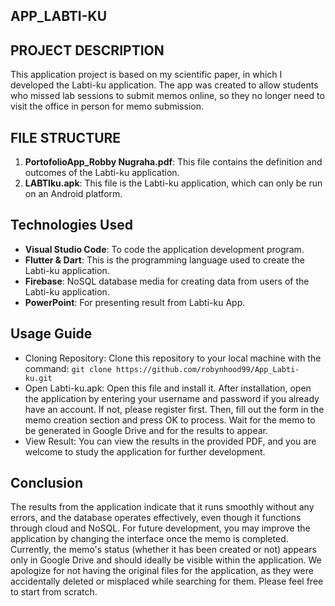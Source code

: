 ## **APP_LABTI-KU**

## **PROJECT DESCRIPTION**
This application project is based on my scientific paper, in which I developed the Labti-ku application. The app was created to allow students who missed lab sessions to submit memos online, so they no longer need to visit the office in person for memo submission.

## **FILE STRUCTURE**
1. **PortofolioApp_Robby Nugraha.pdf**: This file contains the definition and outcomes of the Labti-ku application.
2. **LABTIku.apk**: This file is the Labti-ku application, which can only be run on an Android platform.

## **Technologies Used**
- **Visual Studio Code**: To code the application development program.
- **Flutter & Dart**: This is the programming language used to create the Labti-ku application.
- **Firebase**: NoSQL database media for creating data from users of the Labti-ku application.
- **PowerPoint**: For presenting result from Labti-ku App.

## **Usage Guide**
- Cloning Repository: Clone this repository to your local machine with the command: `git clone https://github.com/robynhood99/App_Labti-ku.git`
- Open Labti-ku.apk: Open this file and install it. After installation, open the application by entering your username and password if you already have an account. If not, please register first. Then, fill out the form in the memo creation section and press OK to process. Wait for the memo to be generated in Google Drive and for the results to appear.
- View Result: You can view the results in the provided PDF, and you are welcome to study the application for further development.

## **Conclusion**
The results from the application indicate that it runs smoothly without any errors, and the database operates effectively, even though it functions through cloud and NoSQL. For future development, you may improve the application by changing the interface once the memo is completed. Currently, the memo's status (whether it has been created or not) appears only in Google Drive and should ideally be visible within the application. We apologize for not having the original files for the application, as they were accidentally deleted or misplaced while searching for them. Please feel free to start from scratch.
